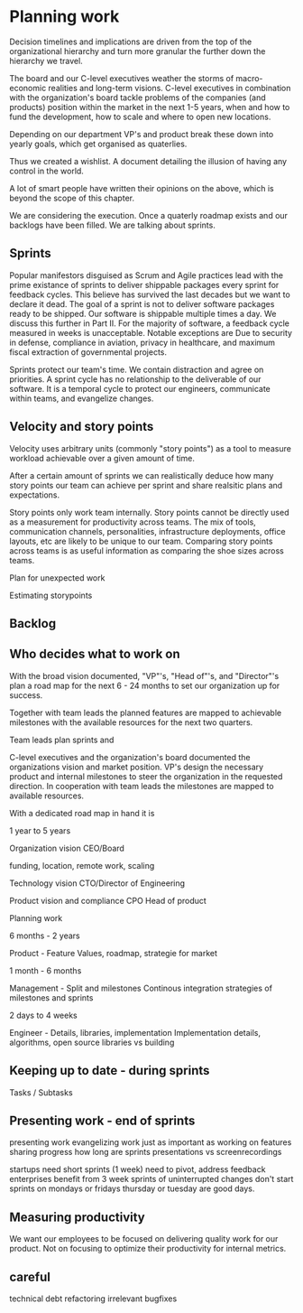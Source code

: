 # Planning work

Decision timelines and implications are driven from the top of the organizational hierarchy and turn more granular the further down the hierarchy we travel. 

The board and our C-level executives weather the storms of macro-economic realities and long-term visions. C-level executives in combination with the organization's board tackle problems of the companies (and products) position within the market in the next 1-5 years, when and how to fund the development, how to scale and where to open new locations.

Depending on our department VP's and product break these down into yearly goals, which get organised as quaterlies.

Thus we created a wishlist. A document detailing the illusion of having any control in the world.

A lot of smart people have written their opinions on the above, which is beyond the scope of this chapter.

We are considering the execution. Once a quaterly roadmap exists and our backlogs have been filled. We are talking about sprints.

## Sprints

Popular manifestors disguised as Scrum and Agile practices lead with the prime existance of sprints to deliver shippable packages every sprint for feedback cycles. This believe has survived the last decades but we want to declare it dead. The goal of a sprint is not to deliver software packages ready to be shipped. Our software is shippable multiple times a day. We discuss this further in Part II. For the majority of software, a feedback cycle measured in weeks is unacceptable. Notable exceptions are Due to security in defense, compliance in aviation, privacy in healthcare, and maximum fiscal extraction of governmental projects.

Sprints protect our team's time. We contain distraction and agree on priorities. A sprint cycle has no relationship to the deliverable of our software. It is a temporal cycle to protect our engineers, communicate within teams, and evangelize changes.

## Velocity and story points

Velocity uses arbitrary units (commonly "story points") as a tool to measure workload achievable over a given amount of time.

After a certain amount of sprints we can realistically deduce how many story points our team can achieve per sprint and share realsitic plans and expectations.

Story points only work team internally. Story points cannot be directly used as a measurement for productivity across teams. The mix of tools, communication channels, personalities, infrastructure deployments, office layouts, etc are likely to be unique to our team. Comparing story points across teams is as useful information as comparing the shoe sizes across teams.

Plan for unexpected work

Estimating storypoints

## Backlog

## Who decides what to work on

With the broad vision documented, "VP"'s, "Head of"'s, and "Director"'s plan a road map for the next 6 - 24 months to set our organization up for success.

Together with team leads the planned features are mapped to achievable milestones with the available resources for the next two quarters.

Team leads plan sprints and 

C-level executives and the organization's board documented the organizations vision and market position. VP's design the necessary product and internal milestones to steer the organization in the requested direction. In cooperation with team leads the milestones are mapped to available resources.

With a dedicated road map in hand it is 

1 year to 5 years

Organization vision CEO/Board

funding, location, remote work, scaling

Technology vision CTO/Director of Engineering

Product vision and compliance CPO Head of product

Planning work

6 months - 2 years

Product - Feature
Values, roadmap, strategie for market

1 month - 6 months

Management - Split and milestones
Continous integration strategies of milestones and sprints

2 days to 4 weeks

Engineer - Details, libraries, implementation
Implementation details, algorithms, open source libraries vs building

## Keeping up to date - during sprints

Tasks / Subtasks

## Presenting work - end of sprints

presenting work
evangelizing work just as important as working on features
sharing progress
how long are sprints
presentations vs screenrecordings

startups need short sprints (1 week) need to pivot, address feedback
enterprises benefit from 3 week sprints of uninterrupted changes
don't start sprints on mondays or fridays
thursday or tuesday are good days.

## Measuring productivity

We want our employees to be focused on delivering quality work for our product. Not on focusing to optimize their productivity for internal metrics.

## careful

technical debt
refactoring
irrelevant bugfixes

